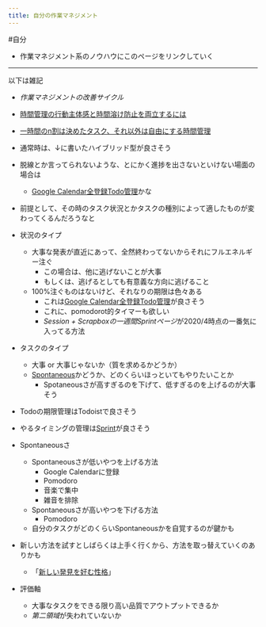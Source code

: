 ```yaml
---
title: 自分の作業マネジメント
---
```


\#自分

* 作業マネジメント系のノウハウにこのページをリンクしていく

---

以下は雑記

* *作業マネジメントの改善サイクル*

* [時間管理の行動主体感と時間溶け防止を両立するには](%E6%99%82%E9%96%93%E7%AE%A1%E7%90%86%E3%81%AE%E8%A1%8C%E5%8B%95%E4%B8%BB%E4%BD%93%E6%84%9F%E3%81%A8%E6%99%82%E9%96%93%E6%BA%B6%E3%81%91%E9%98%B2%E6%AD%A2%E3%82%92%E4%B8%A1%E7%AB%8B%E3%81%99%E3%82%8B%E3%81%AB%E3%81%AF.md)

* [一時間のn割は決めたタスク、それ以外は自由にする時間管理](%E4%B8%80%E6%99%82%E9%96%93%E3%81%AEn%E5%89%B2%E3%81%AF%E6%B1%BA%E3%82%81%E3%81%9F%E3%82%BF%E3%82%B9%E3%82%AF%E3%80%81%E3%81%9D%E3%82%8C%E4%BB%A5%E5%A4%96%E3%81%AF%E8%87%AA%E7%94%B1%E3%81%AB%E3%81%99%E3%82%8B%E6%99%82%E9%96%93%E7%AE%A1%E7%90%86.md)

* 通常時は、↓に書いたハイブリッド型が良さそう

* 脱線とか言ってられないような、とにかく進捗を出さないといけない場面の場合は
  
  * [Google Calendar全登録Todo管理](Google%20Calendar%E5%85%A8%E7%99%BB%E9%8C%B2Todo%E7%AE%A1%E7%90%86.md)かな
* 前提として、その時のタスク状況とかタスクの種別によって適したものが変わってくるんだろうなと

* 状況のタイプ
  
  * 大事な発表が直近にあって、全然終わってないからそれにフルエネルギー注ぐ
    * この場合は、他に逃げないことが大事
    * もしくは、逃げるとしても有意義な方向に逃げること
  * 100%注ぐものはないけど、それなりの期限は色々ある
    * これは[Google Calendar全登録Todo管理](Google%20Calendar%E5%85%A8%E7%99%BB%E9%8C%B2Todo%E7%AE%A1%E7%90%86.md)が良さそう
    * これに、pomodorot的タイマーも欲しい
    * *Session + Scrapboxの一週間Sprintページ*が2020/4時点の一番気に入ってる方法
* タスクのタイプ
  
  * 大事 or 大事じゃないか（質を求めるかどうか）
  * [Spontaneous](Spontaneous.md)かどうか、どのくらいほっといてもやりたいことか
    * Spotaneousさが高すぎるのを下げて、低すぎるのを上げるのが大事そう
* Todoの期限管理はTodoistで良さそう

* やるタイミングの管理は[Sprint](Sprint.md)が良さそう

* Spontaneousさ
  
  * Spontaneousさが低いやつを上げる方法
    * Google Calendarに登録
    * Pomodoro
    * 音楽で集中
    * 雑音を排除
  * Spontaneousさが高いやつを下げる方法
    * Pomodoro
  * 自分のタスクがどのくらいSpontaneousかを自覚するのが鍵かも
* 新しい方法を試すとしばらくは上手く行くから、方法を取っ替えていくのありかも
  
  * 「[新しい発見を好む性格](%E6%96%B0%E3%81%97%E3%81%84%E7%99%BA%E8%A6%8B%E3%82%92%E5%A5%BD%E3%82%80%E6%80%A7%E6%A0%BC.md)」
* 評価軸
  
  * 大事なタスクをできる限り高い品質でアウトプットできるか
  * *第二領域*が失われていないか
